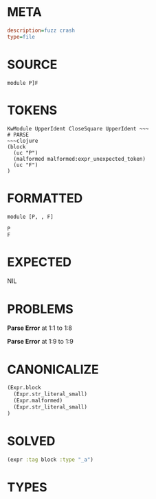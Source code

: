 # META
~~~ini
description=fuzz crash
type=file
~~~
# SOURCE
~~~roc
module P]F
~~~
# TOKENS
~~~text
KwModule UpperIdent CloseSquare UpperIdent ~~~
# PARSE
~~~clojure
(block
  (uc "P")
  (malformed malformed:expr_unexpected_token)
  (uc "F")
)
~~~
# FORMATTED
~~~roc
module [P, , F]

P
F
~~~
# EXPECTED
NIL
# PROBLEMS
**Parse Error**
at 1:1 to 1:8

**Parse Error**
at 1:9 to 1:9

# CANONICALIZE
~~~clojure
(Expr.block
  (Expr.str_literal_small)
  (Expr.malformed)
  (Expr.str_literal_small)
)
~~~
# SOLVED
~~~clojure
(expr :tag block :type "_a")
~~~
# TYPES
~~~roc
~~~
